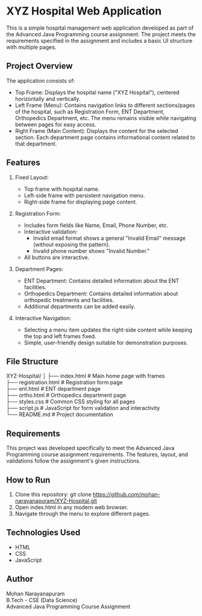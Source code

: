 # XYZ Hospital Web Application

This is a simple hospital management web application developed as part of the Advanced Java Programming course assignment. The project meets the requirements specified in the assignment and includes a basic UI structure with multiple pages.

## Project Overview
The application consists of:
- Top Frame: Displays the hospital name ("XYZ Hospital"), centered horizontally and vertically.
- Left Frame (Menu): Contains navigation links to different sections/pages of the hospital, such as Registration Form, ENT Department, Orthopedics Department, etc. The menu remains visible while navigating between pages for easy access.
- Right Frame (Main Content): Displays the content for the selected section. Each department page contains informational content related to that department.

## Features
1. Fixed Layout:
   - Top frame with hospital name.
   - Left-side frame with persistent navigation menu.
   - Right-side frame for displaying page content.

2. Registration Form:
   - Includes form fields like Name, Email, Phone Number, etc.
   - Interactive validation:
     - Invalid email format shows a general "Invalid Email" message (without exposing the pattern).
     - Invalid phone number shows "Invalid Number."
   - All buttons are interactive.

3. Department Pages:
   - ENT Department: Contains detailed information about the ENT facilities.
   - Orthopedics Department: Contains detailed information about orthopedic treatments and facilities.
   - Additional departments can be added easily.

4. Interactive Navigation:
   - Selecting a menu item updates the right-side content while keeping the top and left frames fixed.
   - Simple, user-friendly design suitable for demonstration purposes.

## File Structure
XYZ-Hospital/
│
├── index.html          # Main home page with frames  
├── registration.html   # Registration form page  
├── ent.html            # ENT department page  
├── ortho.html          # Orthopedics department page  
├── styles.css          # Common CSS styling for all pages  
├── script.js           # JavaScript for form validation and interactivity  
└── README.md           # Project documentation  

## Requirements
This project was developed specifically to meet the Advanced Java Programming course assignment requirements. The features, layout, and validations follow the assignment's given instructions.

## How to Run
1. Clone this repository:
   git clone https://github.com/mohan-narayanapuram/XYZ-Hospital.git
2. Open index.html in any modern web browser.
3. Navigate through the menu to explore different pages.

## Technologies Used
- HTML  
- CSS  
- JavaScript  

## Author
Mohan Narayanapuram  
B.Tech - CSE (Data Science)  
Advanced Java Programming Course Assignment

